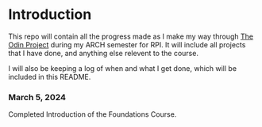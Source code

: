 # Introduction

This repo will contain all the progress made as I make my way through [The Odin Project](https://www.theodinproject.com/) during my ARCH semester for RPI. It will include all projects that I have done, and anything else relevent to the course.

I will also be keeping a log of when and what I get done, which will be included in this README.

### March 5, 2024

Completed Introduction of the Foundations Course.
